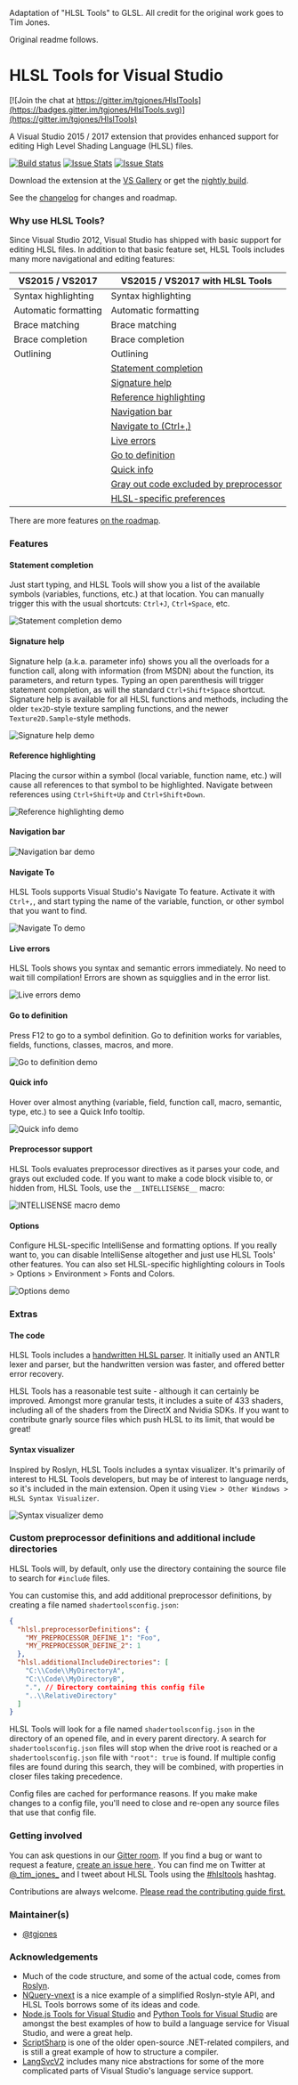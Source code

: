 Adaptation of "HLSL Tools" to GLSL. 
All credit for the original work goes to Tim Jones.

Original readme follows.



# HLSL Tools for Visual Studio

[![Join the chat at https://gitter.im/tgjones/HlslTools](https://badges.gitter.im/tgjones/HlslTools.svg)](https://gitter.im/tgjones/HlslTools)

A Visual Studio 2015 / 2017 extension that provides enhanced support for editing High Level Shading Language (HLSL) files.

[![Build status](https://ci.appveyor.com/api/projects/status/4ykbwleeg5c8o1l4?svg=true)](https://ci.appveyor.com/project/tgjones/hlsltools) [![Issue Stats](http://www.issuestats.com/github/tgjones/hlsltools/badge/pr?style=flat-square)](http://www.issuestats.com/github/tgjones/hlsltools) [![Issue Stats](http://www.issuestats.com/github/tgjones/hlsltools/badge/issue?style=flat-square)](http://www.issuestats.com/github/tgjones/hlsltools)

Download the extension at the [VS Gallery](https://visualstudiogallery.msdn.microsoft.com/75ddd3be-6eda-4433-a850-458b51186658) 
or get the [nightly build](http://vsixgallery.com/extension/7def6c01-a05e-42e6-953d-3fdea1891737/).

See the [changelog](CHANGELOG.md) for changes and roadmap.

### Why use HLSL Tools?

Since Visual Studio 2012, Visual Studio has shipped with basic support for editing HLSL files.
In addition to that basic feature set, HLSL Tools includes many more navigational and editing features:

| VS2015 / VS2017      | VS2015 / VS2017 with HLSL Tools |
| -------------------- | ------------------------------- |
| Syntax highlighting  | Syntax highlighting             |
| Automatic formatting | Automatic formatting            |
| Brace matching       | Brace matching                  |
| Brace completion     | Brace completion                |
| Outlining            | Outlining                       |
|                      | [Statement completion](#statement-completion) |
|                      | [Signature help](#signature-help) |
|                      | [Reference highlighting](#reference-highlighting) |
|                      | [Navigation bar](#navigation-bar) |
|                      | [Navigate to (Ctrl+,)](#navigate-to) |
|                      | [Live errors](#live-errors) |
|                      | [Go to definition](#go-to-definition) |
|                      | [Quick info](#quick-info) |
|                      | [Gray out code excluded by preprocessor](#preprocessor-support) |
|                      | [HLSL-specific preferences](#options) |

There are more features [on the roadmap](CHANGELOG.md).

### Features

#### Statement completion

Just start typing, and HLSL Tools will show you a list of the available symbols (variables, functions, etc.)
at that location. You can manually trigger this with the usual shortcuts: `Ctrl+J`, `Ctrl+Space`, etc.

![Statement completion demo](art/statement-completion.gif)

#### Signature help

Signature help (a.k.a. parameter info) shows you all the overloads for a function call, along with information (from MSDN)
about the function, its parameters, and return types. Typing an open parenthesis will trigger statement
completion, as will the standard `Ctrl+Shift+Space` shortcut. Signature help is available for all HLSL functions and methods,
including the older `tex2D`-style texture sampling functions, and the newer `Texture2D.Sample`-style methods.

![Signature help demo](art/signature-help.gif)

#### Reference highlighting

Placing the cursor within a symbol (local variable, function name, etc.) will cause all references to
that symbol to be highlighted. Navigate between references using `Ctrl+Shift+Up` and `Ctrl+Shift+Down`.

![Reference highlighting demo](art/reference-highlighting.gif)

#### Navigation bar

![Navigation bar demo](art/navigation-bar.gif)

#### Navigate To

HLSL Tools supports Visual Studio's Navigate To feature. Activate it with `Ctrl+,`, and start typing the name
of the variable, function, or other symbol that you want to find.

![Navigate To demo](art/navigate-to.gif)

#### Live errors

HLSL Tools shows you syntax and semantic errors immediately. No need to wait till compilation!
Errors are shown as squigglies and in the error list.

![Live errors demo](art/live-errors.gif)

#### Go to definition

Press F12 to go to a symbol definition. Go to definition works for variables, fields, functions, classes,
macros, and more.

![Go to definition demo](art/go-to-definition.gif)

#### Quick info

Hover over almost anything (variable, field, function call, macro, semantic, type, etc.) to see a Quick Info tooltip.

![Quick info demo](art/quick-info.gif)

#### Preprocessor support

HLSL Tools evaluates preprocessor directives as it parses your code, and grays out excluded code.
If you want to make a code block visible to, or hidden from, HLSL Tools, use the `__INTELLISENSE__` macro:

![__INTELLISENSE__ macro demo](art/intellisense-macro.gif)

#### Options

Configure HLSL-specific IntelliSense and formatting options. If you really want to, you can disable IntelliSense altogether
and just use HLSL Tools' other features. You can also set HLSL-specific highlighting colours in 
Tools > Options > Environment > Fonts and Colors.

![Options demo](art/options.gif)

### Extras

#### The code

HLSL Tools includes a [handwritten HLSL parser](https://github.com/tgjones/HlslTools/blob/master/src/HlslTools).
It initially used an ANTLR lexer and parser,
but the handwritten version was faster, and offered better error recovery.

HLSL Tools has a reasonable test suite - although it can certainly be improved. Amongst more granular tests,
it includes a suite of 433 shaders, including all of the shaders from the DirectX and Nvidia SDKs.
If you want to contribute gnarly source files which push HLSL to its limit, that would be great!

#### Syntax visualizer

Inspired by Roslyn, HLSL Tools includes a syntax visualizer. It's primarily of interest to HLSL Tools developers,
but may be of interest to language nerds, so it's included in the main extension. Open it using `View > Other Windows > HLSL Syntax Visualizer`.

![Syntax visualizer demo](art/syntax-visualizer.gif)

### Custom preprocessor definitions and additional include directories

HLSL Tools will, by default, only use the directory containing the source file to search for `#include` files.

You can customise this, and add additional preprocessor definitions, by creating a file named `shadertoolsconfig.json`:

``` json
{
  "hlsl.preprocessorDefinitions": {
    "MY_PREPROCESSOR_DEFINE_1": "Foo",
    "MY_PREPROCESSOR_DEFINE_2": 1
  },
  "hlsl.additionalIncludeDirectories": [
    "C:\\Code\\MyDirectoryA",
    "C:\\Code\\MyDirectoryB",
    ".", // Directory containing this config file
    "..\\RelativeDirectory"
  ]
}
```

HLSL Tools will look for a file named `shadertoolsconfig.json` in the directory of an opened file,
and in every parent directory. A search for `shadertoolsconfig.json` files will stop when the drive
root is reached or a `shadertoolsconfig.json` file with `"root": true` is found. If multiple config
files are found during this search, they will be combined, with properties in closer files taking
precedence.

Config files are cached for performance reasons. If you make make changes to a config file,
you'll need to close and re-open any source files that use that config file.

### Getting involved

You can ask questions in our [Gitter room](https://gitter.im/tgjones/HlslTools).
If you find a bug or want to request a feature, [create an issue here ](https://github.com/tgjones/HlslTools/issues).
You can find me on Twitter at [@\_tim_jones\_](https://twitter.com/_tim_jones_) and I tweet about HLSL Tools using the
[#hlsltools](https://twitter.com/hashtag/hlsltools) hashtag.

Contributions are always welcome. [Please read the contributing guide first.](CONTRIBUTING.md)

### Maintainer(s)

* [@tgjones](https://github.com/tgjones)

### Acknowledgements

* Much of the code structure, and some of the actual code, comes from [Roslyn](https://github.com/dotnet/roslyn).
* [NQuery-vnext](https://github.com/terrajobst/nquery-vnext) is a nice example of a simplified Roslyn-style API,
  and HLSL Tools borrows some of its ideas and code.
* [Node.js Tools for Visual Studio](https://github.com/Microsoft/nodejstools) and
  [Python Tools for Visual Studio](https://github.com/Microsoft/PTVS) are amongst the best examples of how to build
  a language service for Visual Studio, and were a great help.
* [ScriptSharp](https://github.com/nikhilk/scriptsharp) is one of the older open-source .NET-related compilers,
  and is still a great example of how to structure a compiler.
* [LangSvcV2](https://github.com/tunnelvisionlabs/LangSvcV2) includes many nice abstractions for some of the more
  complicated parts of Visual Studio's language service support.